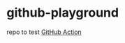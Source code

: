 # github-playground

repo to test [GitHub Action](https://docs.github.com/en/free-pro-team@latest/actions)
